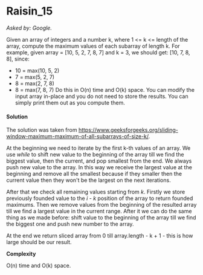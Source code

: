 # Raisin_15

*Asked by: Google.*

Given an array of integers and a number k, where 1 <= k <= length of the array, compute the maximum values of each subarray of length k.
For example, given array = [10, 5, 2, 7, 8, 7] and k = 3, we should get: [10, 7, 8, 8], since:
* 10 = max(10, 5, 2)
* 7 = max(5, 2, 7)
* 8 = max(2, 7, 8)
* 8 = max(7, 8, 7)
Do this in O(n) time and O(k) space. You can modify the input array in-place and you do not need to store the results. You can simply print them out as you compute them.

#### Solution

The solution was taken from https://www.geeksforgeeks.org/sliding-window-maximum-maximum-of-all-subarrays-of-size-k/.

At the beginning we need to iterate by the first k-th values of an array. We use *while* to shift new value to the beginning of the array till we find the biggest value, then the current, and pop smallest from the end. We always push new value to the array. In this way we receive the largest value at the beginning and remove all the smallest because if they smaller then the current value then they won't be the largest on the next iterations.

After that we check all remaining values starting from *k*. Firstly we store previously founded value to the *i - k* position of the array to return founded maximums. Then we remove values from the beginning of the resulted array till we find a largest value in the current range. After it we can do the same thing as we made before: shift value to the beginning of the array till we find the biggest one and push new number to the array.

At the end we return sliced array from 0 till array.length - k + 1 - this is how large should be our result.

**Сomplexity** 

O(n) time and O(k) space.